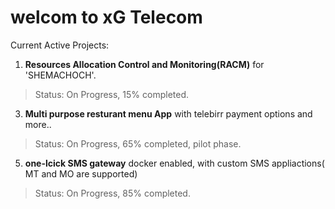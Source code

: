 # welcom to xG Telecom

Current Active Projects:
 1. **Resources Allocation Control and Monitoring(RACM)** for 'SHEMACHOCH'.
   >Status: On Progress, 15% completed.
 3. **Multi purpose resturant menu App** with telebirr payment options and more..
   >Status: On Progress, 65% completed, pilot phase.
 5. **one-lcick SMS gateway** docker enabled, with custom SMS appliactions( MT and MO are supported)
   >Status: On Progress, 85% completed.

